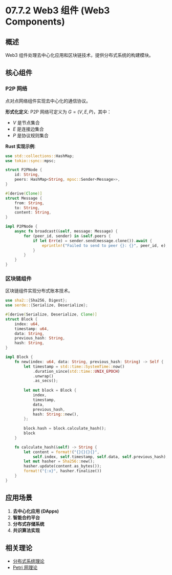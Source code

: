 # 07.7.2 Web3 组件 (Web3 Components)

## 概述

Web3 组件处理去中心化应用和区块链技术，提供分布式系统的构建模块。

## 核心组件

### P2P 网络

点对点网络组件实现去中心化的通信协议。

**形式化定义**: P2P 网络可定义为 $G = (V, E, P)$，其中：

- $V$ 是节点集合
- $E$ 是连接边集合
- $P$ 是协议规则集合

**Rust 实现示例**:

```rust
use std::collections::HashMap;
use tokio::sync::mpsc;

struct P2PNode {
    id: String,
    peers: HashMap<String, mpsc::Sender<Message>>,
}

#[derive(Clone)]
struct Message {
    from: String,
    to: String,
    content: String,
}

impl P2PNode {
    async fn broadcast(&self, message: Message) {
        for (peer_id, sender) in &self.peers {
            if let Err(e) = sender.send(message.clone()).await {
                eprintln!("Failed to send to peer {}: {}", peer_id, e);
            }
        }
    }
}
```

### 区块链组件

区块链组件实现分布式账本技术。

```rust
use sha2::{Sha256, Digest};
use serde::{Serialize, Deserialize};

#[derive(Serialize, Deserialize, Clone)]
struct Block {
    index: u64,
    timestamp: u64,
    data: String,
    previous_hash: String,
    hash: String,
}

impl Block {
    fn new(index: u64, data: String, previous_hash: String) -> Self {
        let timestamp = std::time::SystemTime::now()
            .duration_since(std::time::UNIX_EPOCH)
            .unwrap()
            .as_secs();
        
        let mut block = Block {
            index,
            timestamp,
            data,
            previous_hash,
            hash: String::new(),
        };
        
        block.hash = block.calculate_hash();
        block
    }

    fn calculate_hash(&self) -> String {
        let content = format!("{}{}{}{}", 
            self.index, self.timestamp, self.data, self.previous_hash);
        let mut hasher = Sha256::new();
        hasher.update(content.as_bytes());
        format!("{:x}", hasher.finalize())
    }
}
```

## 应用场景

1. **去中心化应用 (DApps)**
2. **智能合约平台**
3. **分布式存储系统**
4. **共识算法实现**

## 相关理论

- [分布式系统理论](10_Distributed_Systems_Theory/README.md)
- [Petri 网理论](04_Petri_Net_Theory/04.1.1_Petri_Net_Foundation.md)
